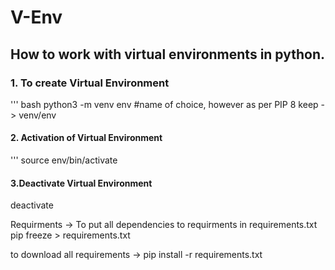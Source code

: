 # V-Env
## How to work with virtual environments in python.

### 1. To create Virtual Environment
''' bash
python3 -m venv env              #name of choice, however as per PIP 8 keep -> venv/env

#### 2. Activation of Virtual Environment
'''
source env/bin/activate

#### 3.Deactivate Virtual Environment
deactivate


Requirments ->
To put all dependencies to requirments in requirements.txt
pip freeze > requirements.txt

to download all requirements ->
pip install -r requirements.txt


